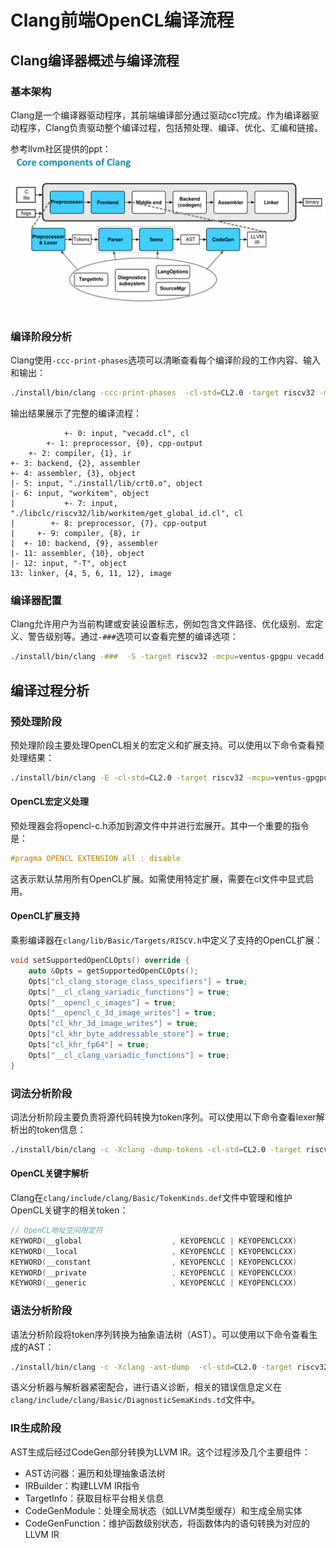 # Clang前端OpenCL编译流程

## Clang编译器概述与编译流程

### 基本架构

Clang是一个编译器驱动程序，其前端编译部分通过驱动cc1完成。作为编译器驱动程序，Clang负责驱动整个编译过程，包括预处理、编译、优化、汇编和链接。

参考llvm社区提供的ppt：
![clang](./imgs/clang介绍.jpg)

### 编译阶段分析

Clang使用`-ccc-print-phases`选项可以清晰查看每个编译阶段的工作内容、输入和输出：

```bash
./install/bin/clang -ccc-print-phases  -cl-std=CL2.0 -target riscv32 -mcpu=ventus-gpgpu vecadd.cl  ./install/lib/crt0.o -L./install/lib -lworkitem -I./libclc/generic/include -nodefaultlibs ./libclc/riscv32/lib/workitem/get_global_id.cl -O1 -cl-std=CL2.0 -Wl,-T,utils/ldscripts/ventus/elf32lriscv.ld -o vecadd.riscv
```

输出结果展示了完整的编译流程：
```
            +- 0: input, "vecadd.cl", cl
        +- 1: preprocessor, {0}, cpp-output
    +- 2: compiler, {1}, ir
+- 3: backend, {2}, assembler
+- 4: assembler, {3}, object
|- 5: input, "./install/lib/crt0.o", object
|- 6: input, "workitem", object
|           +- 7: input, "./libclc/riscv32/lib/workitem/get_global_id.cl", cl
|        +- 8: preprocessor, {7}, cpp-output
|     +- 9: compiler, {8}, ir
|  +- 10: backend, {9}, assembler
|- 11: assembler, {10}, object
|- 12: input, "-T", object
13: linker, {4, 5, 6, 11, 12}, image
```

### 编译器配置

Clang允许用户为当前构建或安装设置标志，例如包含文件路径、优化级别、宏定义、警告级别等。通过`-###`选项可以查看完整的编译选项：

```bash
./install/bin/clang -###  -S -target riscv32 -mcpu=ventus-gpgpu vecadd.cl -emit-llvm -o vecadd.ll
```

## 编译过程分析

### 预处理阶段

预处理阶段主要处理OpenCL相关的宏定义和扩展支持。可以使用以下命令查看预处理结果：

```bash
./install/bin/clang -E -cl-std=CL2.0 -target riscv32 -mcpu=ventus-gpgpu vecadd.cl
```

#### OpenCL宏定义处理

预处理器会将opencl-c.h添加到源文件中并进行宏展开。其中一个重要的指令是：

```c
#pragma OPENCL EXTENSION all : disable
```

这表示默认禁用所有OpenCL扩展。如需使用特定扩展，需要在cl文件中显式启用。

#### OpenCL扩展支持

乘影编译器在`clang/lib/Basic/Targets/RISCV.h`中定义了支持的OpenCL扩展：

```cpp
void setSupportedOpenCLOpts() override {
    auto &Opts = getSupportedOpenCLOpts();
    Opts["cl_clang_storage_class_specifiers"] = true;
    Opts["__cl_clang_variadic_functions"] = true;
    Opts["__opencl_c_images"] = true;
    Opts["__opencl_c_3d_image_writes"] = true;
    Opts["cl_khr_3d_image_writes"] = true;
    Opts["cl_khr_byte_addressable_store"] = true;
    Opts["cl_khr_fp64"] = true;
    Opts["__cl_clang_variadic_functions"] = true;
}
```

### 词法分析阶段

词法分析阶段主要负责将源代码转换为token序列。可以使用以下命令查看lexer解析出的token信息：

```bash
./install/bin/clang -c -Xclang -dump-tokens -cl-std=CL2.0 -target riscv32 -mcpu=ventus-gpgpu vecadd.cl
```

#### OpenCL关键字解析

Clang在`clang/include/clang/Basic/TokenKinds.def`文件中管理和维护OpenCL关键字的相关token：

```cpp
// OpenCL地址空间限定符
KEYWORD(__global                    , KEYOPENCLC | KEYOPENCLCXX)
KEYWORD(__local                     , KEYOPENCLC | KEYOPENCLCXX)
KEYWORD(__constant                  , KEYOPENCLC | KEYOPENCLCXX)
KEYWORD(__private                   , KEYOPENCLC | KEYOPENCLCXX)
KEYWORD(__generic                   , KEYOPENCLC | KEYOPENCLCXX)
```

### 语法分析阶段

语法分析阶段将token序列转换为抽象语法树（AST）。可以使用以下命令查看生成的AST：

```bash
./install/bin/clang -c -Xclang -ast-dump  -cl-std=CL2.0 -target riscv32 -mcpu=ventus-gpgpu vecadd.cl 
```

语义分析器与解析器紧密配合，进行语义诊断，相关的错误信息定义在`clang/include/clang/Basic/DiagnosticSemaKinds.td`文件中。

### IR生成阶段

AST生成后经过CodeGen部分转换为LLVM IR。这个过程涉及几个主要组件：

- AST访问器：遍历和处理抽象语法树
- IRBuilder：构建LLVM IR指令
- TargetInfo：获取目标平台相关信息
- CodeGenModule：处理全局状态（如LLVM类型缓存）和生成全局实体
- CodeGenFunction：维护函数级别状态，将函数体内的语句转换为对应的LLVM IR